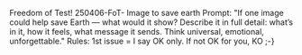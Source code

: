 Freedom of Test! 
250406-FoT- Image to save earth
Prompt: "If one image could help save Earth — what would it show?
Describe it in full detail: what’s in it, how it feels, what message it sends.
Think universal, emotional, unforgettable."
Rules: 1st issue = I say OK only. If not OK for you, KO ;-}



